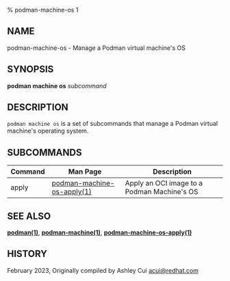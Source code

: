 % podman-machine-os 1

## NAME

podman\-machine\-os - Manage a Podman virtual machine's OS

## SYNOPSIS

**podman machine os** _subcommand_

## DESCRIPTION

`podman machine os` is a set of subcommands that manage a Podman virtual machine's operating system.

## SUBCOMMANDS

| Command | Man Page                                                 | Description                                 |
| ------- | -------------------------------------------------------- | ------------------------------------------- |
| apply   | [podman-machine-os-apply(1)](podman-machine-os-apply.md) | Apply an OCI image to a Podman Machine's OS |

## SEE ALSO

**[podman(1)](podman.md)**, **[podman-machine(1)](podman-machine.md)**, **[podman-machine-os-apply(1)](podman-machine-os-apply.md)**

## HISTORY

February 2023, Originally compiled by Ashley Cui <acui@redhat.com>
